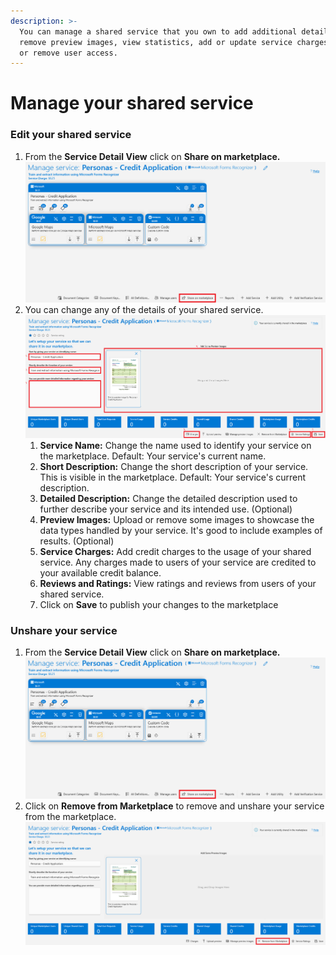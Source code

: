 ```yaml
---
description: >-
  You can manage a shared service that you own to add additional details, add or
  remove preview images, view statistics, add or update service charges, and add
  or remove user access.
---
```


# Manage your shared service

### Edit your shared service

1. From the **Service Detail View** click on **Share on marketplace.**\
   ![](<../.gitbook/assets/image (37) (2).png>)
2. You can change any of the details of your shared service.\
   ![](<../.gitbook/assets/image (78) (1).png>)
   1. **Service Name:** Change the name used to identify your service on the marketplace. Default: Your service's current name.
   2. **Short Description:** Change the short description of your service. This is visible in the marketplace. Default: Your service's current description.
   3. **Detailed Description:** Change the detailed description used to further describe your service and its intended use. (Optional)
   4. **Preview Images:** Upload or remove some images to showcase the data types handled by your service. It's good to include examples of results. (Optional)
   5. **Service Charges:** Add credit charges to the usage of your shared service. Any charges made to users of your service are credited to your available credit balance.
   6. **Reviews and Ratings:** View ratings and reviews from users of your shared service.
   7. Click on **Save** to publish your changes to the marketplace

### Unshare your service

1. From the **Service Detail View** click on **Share on marketplace.**\
   ![](<../.gitbook/assets/image (37) (2).png>)
2. Click on **Remove from Marketplace** to remove and unshare your service from the marketplace.\
   ![](<../.gitbook/assets/image (81) (1).png>)
